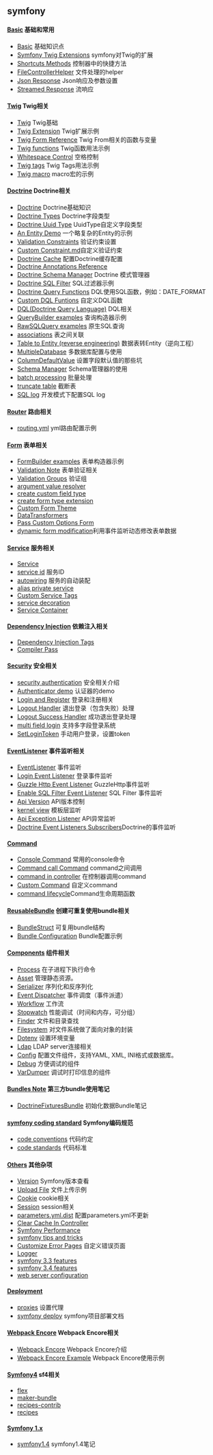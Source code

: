 ## symfony
#### [Basic](Basic/README.md) 基础和常用
- [Basic](Basic/Basic.md) 基础知识点
- [Symfony Twig Extensions](Basic/SymfonyTwigExtensions.md) symfony对Twig的扩展
- [Shortcuts Methods](Basic/ShortcutsMethods.md) 控制器中的快捷方法
- [FileControllerHelper](Basic/FileControllerHelper.md) 文件处理的helper
- [Json Response](Basic/JsonResponse.md) Json响应及参数设置
- [Streamed Response](Basic/StreamedResponse.md) 流响应
#### [Twig](Twig/README.md) Twig相关
- [Twig](Twig/Twig.md) Twig基础
- [Twig Extension](Twig/TwigExtension.md) Twig扩展示例
- [Twig Form Reference](Twig/TwigFormReference.md) Twig From相关的函数与变量
- [Twig functions](Twig/functions.md) Twig函数用法示例
- [Whitespace Control](Twig/WhitespaceControl.md) 空格控制
- [Twig tags](Twig/tags.md) Twig Tags用法示例
- [Twig macro](Twig/macro.md) macro宏的示例
#### [Doctrine](Doctrine/README.md) Doctrine相关
- [Doctrine](Doctrine/Doctrine.md) Doctrine基础知识
- [Doctrine Types](Doctrine/Types.md) Doctrine字段类型
- [Doctrine Uuid Type](Doctrine/UuidType.md) UuidType自定义字段类型
- [An Entity Demo](Doctrine/Entity.md) 一个略复杂的Entity的示例
- [Validation Constraints](Doctrine/constraints.md) 验证约束设置
- [Custom Constraint.md](Doctrine/custom_constraint.md)自定义验证约束
- [Doctrine Cache](Doctrine/DoctrineCache.md) 配置Doctrine缓存配置
- [Doctrine Annotations Reference](Doctrine/DoctrineAnnotationsReference.md)
- [Doctrine Schema Manager](Doctrine/DoctrineSchemaManager.md) Doctrine 模式管理器
- [Doctrine SQL Filter](Doctrine/SQLFilter.md) SQL过滤器示例
- [Doctrine Query Functions](Doctrine/DoctrineQueryFunctions.md) DQL使用SQL函数，例如：DATE_FORMAT
- [Custom DQL Funtions](Doctrine/CustomDQLFunctions.md) 自定义DQL函数
- [DQL(Doctrine Query Language)](Doctrine/DQL.md) DQL相关
- [QueryBuilder examples](Doctrine/QueryBuilder.md "QueryBuilder") 查询构造器示例
- [RawSQLQuery examples](Doctrine/RawSQLQuery.md "RawSQLQuery") 原生SQL查询
- [associations](Doctrine/associations.md) 表之间关联
- [Table to Entity (reverse engineering)](Doctrine/TableToEntity.md) 数据表转Entity（逆向工程）
- [MultipleDatabase](Doctrine/MultipleDatabase.md) 多数据库配置与使用
- [ColumnDefaultValue](Doctrine/ColumnDefaultValue.md) 设置字段默认值的那些坑
- [Schema Manager](Doctrine/Schema.md) Schema管理器的使用
- [batch processing](Doctrine/batch_processing.md) 批量处理
- [truncate table](Doctrine/truncate_table.md) 截断表
- [SQL log](Doctrine/sql_log.md) 开发模式下配置SQL log
#### [Router](Router/README.md) 路由相关
- [routing.yml](Router/routing.yml.md) yml路由配置示例
#### [Form](Form/README.md) 表单相关
- [FormBuilder examples](Form/FormBuilder.md "FormBuilder") 表单构造器示例
- [Validation Note](Form/Validation.md) 表单验证相关 
- [Validation Groups](Form/ValidationGroups.md) 验证组
- [argument value resolver](Form/argument_value_resolver.md)
- [create custom field type](Form/create_custom_field_type.md)
- [create form type extension](Form/create_form_type_extension.md)
- [Custom Form Theme](Form/CustomFormTheme.md)
- [DataTransformers](Form/DataTransformers.md)
- [Pass Custom Options Form](Form/PassCustomOptionsForm.md)
- [dynamic form modification](From/dynamic_form_modification.md)利用事件监听动态修改表单数据
#### [Service](Service/README.md) 服务相关
- [Service](Service/Service.md)
- [service id](Service/Service_id.md) 服务ID
- [autowiring](Service/autowiring.md) 服务的自动装配
- [alias private service](Service/alias_private_service.md)
- [Custom Service Tags](Service/CustomServiceTags.md)
- [service decoration](Service/service_decoration.md)
- [Service Container](Service/ServiceContainer.md)
#### [Dependency Injection](DependencyInjection/REAMDE.md) 依赖注入相关
- [Dependency Injection Tags](DependencyInjection/DependencyInjectionTags.md)
- [Compiler Pass](DependencyInjection/CompilerPass.md)
#### [Security](Security/README.md) 安全相关
- [security authentication](Security/security-authentication.md) 安全相关介绍
- [Authenticator demo](Security/Authenticator-demo.md) 认证器的demo
- [Login and Register](Security/LoginAndRegister.md) 登录和注册相关
- [Logout Handler](Security/LogoutHandler.md) 退出登录（包含失败）处理
- [Logout Success Handler](Security/LogoutSuccessHandler.md) 成功退出登录处理
- [multi field login](Security/multi-field-login.md) 支持多字段登录系统
- [SetLoginToken](Security/SetLoginToken.md) 手动用户登录，设置token
#### [EventListener](EventListener/README.md) 事件监听相关
- [EventListener](EventListener/README.md) 事件监听
- [Login Event Listener](EventListener/LoginListener.md) 登录事件监听
- [Guzzle Http Event Listener](EventListener/GuzzleListener.md) GuzzleHttp事件监听
- [Enable SQL Filter Event Listener](EventListener/EnableFilterListener.md) SQL Filter 事件监听
- [Api Version](EventListener/ApiVersion.md) API版本控制
- [kernel view](EventListener/kernel.view.md) 模板层监听
- [Api Exception Listener](EventListener/ExceptionListener.md) API异常监听
- [Doctrine Event Listeners Subscribers](EventListener/doctrine_event_listeners_subscribers.md)Doctrine的事件监听
#### [Command](Command/README.md)
- [Console Command](Command/Console.md) 常用的console命令
- [Command call Command](Command/CommandCallCommand.md) command之间调用
- [command in controller](Command/command_in_controller.md) 在控制器调用command
- [Custom Command](Command/CustomCommand.md) 自定义command
- [command lifecycle](Command/command_lifecycle.md)Command生命周期函数
#### [ReusableBundle](ReusableBundle/REAMDE.md) 创建可重复使用bundle相关
- [BundleStruct](ReusableBundle/BundleStruct.md) 可复用bundle结构
- [Bundle Configuration](ReusableBundle/BundleConfiguration.md) Bundle配置示例
#### [Components](Components/README.md) 组件相关
- [Process](Components/Process.md) 在子进程下执行命令
- [Asset](Components/Asset.md) 管理静态资源。 
- [Serializer](Components/Serializer.md) 序列化和反序列化
- [Event Dispatcher](Components/EventDispatcher.md) 事件调度（事件派遣）
- [Workflow](Components/Workflow.md) 工作流
- [Stopwatch](Components/Stopwatch.md) 性能调试（时间和内存，可分组）
- [Finder](Components/Finder.md) 文件和目录查找
- [Filesystem](Components/Filesystem.md) 对文件系统做了面向对象的封装
- [Dotenv](Components/Dotenv.md) 设置环境变量
- [Ldap](Components/Ldap.md) LDAP server连接相关
- [Config](Components/Config.md) 配置文件组件，支持YAML, XML, INI格式或数据库。
- [Debug](Components/Debug.md) 方便调试的组件
- [VarDumper](Components/VarDumper) 调试时打印信息的组件
#### [Bundles Note](Bundles-Note/README.md) 第三方bundle使用笔记 
- [DoctrineFixturesBundle](Bundles-Note/DoctrineFixturesBundle.md)	初始化数据Bundle笔记
#### [symfony coding standard](SymfonyCodingStandard/README.md) Symfony编码规范
- [code conventions](SymfonyCodingStandard/code-conventions.md) 代码约定
- [code standards](SymfonyCodingStandard/code-standards.md) 代码标准
#### [Others](Others/README.md) 其他杂项
- [Version](Others/Version.md) Symfony版本查看
- [Upload File](Others/UploadFile.md) 文件上传示例
- [Cookie](Others/cookie.md) cookie相关
- [Session](Others/session.md) session相关
- [parameters.yml.dist](Others/parameters.yml.dist.md) 配置parameters.yml不更新
- [Clear Cache In Controller](Others/ClearCacheInController.md)
- [Symfony Performance](Others/symfony-performance.md)
- [symfony tips and tricks](Others/symfony-tips-and-tricks.md)
- [Customize Error Pages](src/symfony/Others/customize_error_pages.md) 自定义错误页面
- [Logger](Others/Logger.md)
- [symfony 3.3 features](Others/symfony-3.4-features.md)
- [symfony 3.4 features](Others/symfony-3.4-features.md)
- [web server configuration](Others/web_server_configuration.md)
#### [Deployment](Deployment/README.md)
- [proxies](Deployment/proxies.md) 设置代理
- [symfony deploy](Deployment/deploy.md) symfony项目部署文档
#### [Webpack Encore](WebpackEncore/README.md) Webpack Encore相关
- [Webpack Encore](WebpackEncore/README.md) Webpack Encore介绍
- [Webpack Encore Example](example.md) Webpack Encore使用示例
#### [Symfony4](Symfony4/README.md) sf4相关
- [flex](Symfony4/flex.md)
- [maker-bundle](Symfony4/maker-bundle.md)
- [recipes-contrib](Symfony4/recipes-contrib.md)
- [recipes](Symfony4/recipes.md)
#### [Symfony 1.x](Symfony1/README.md)
- [symfony1.4](Symfony1/symfony1.4) symfony1.4笔记